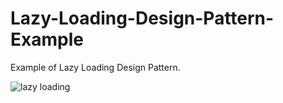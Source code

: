 # Lazy-Loading-Design-Pattern-Example

Example of Lazy Loading Design Pattern.


![lazy loading](https://user-images.githubusercontent.com/26473614/44197595-5ff98600-a13f-11e8-8d6d-036eb0c43215.PNG)
